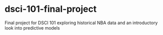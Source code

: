 # dsci-101-final-project
Final project for DSCI 101 exploring historical NBA data and an introductory look into predictive models
